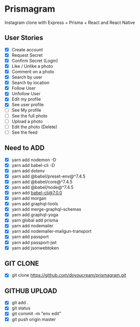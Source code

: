 # Prismagram

Instagram clone with Express + Prisma + React and React Native

## User Stories

- [x] Create account
- [x] Request Secret
- [x] Confirm Secret (Login)
- [x] Like / Unlike a photo
- [x] Comment on a photo
- [x] Search by user
- [x] Search by location
- [x] Follow User
- [x] Unfollow User
- [x] Edit my profile
- [x] See user profile
- [ ] See My profile
- [ ] See the full photo
- [ ] Upload a photo
- [ ] Edit the photo (Delete)
- [ ] See the feed

## Need to ADD

- [x] yarn add nodemon -D
- [x] yarn add babel-cli -D
- [x] yarn add dotenv
- [x] yarn add @babel/preset-env@^7.4.5
- [x] yarn add @babel/core@^7.4.5
- [x] yarn add @babel/node@^7.4.5
- [x] yarn add babel-cli@7.0.0
- [x] yarn add morgan
- [x] yarn add graphql-tools
- [x] yarn add merge-graphql-schemas
- [x] yarn add graphql-yoga
- [x] yarn global add prisma
- [x] yarn add nodemailer
- [x] yarn add nodemailer-mailgun-transport
- [x] yarn add passport
- [x] yarn add passport-jwt
- [x] yarn add jsonwebtoken

## GIT CLONE

- [x] git clone https://github.com/doyoucream/prismagram.git

## GITHUB UPLOAD

- [x] git add .
- [x] git status
- [x] git commit -m "env edit"
- [x] git push origin master
